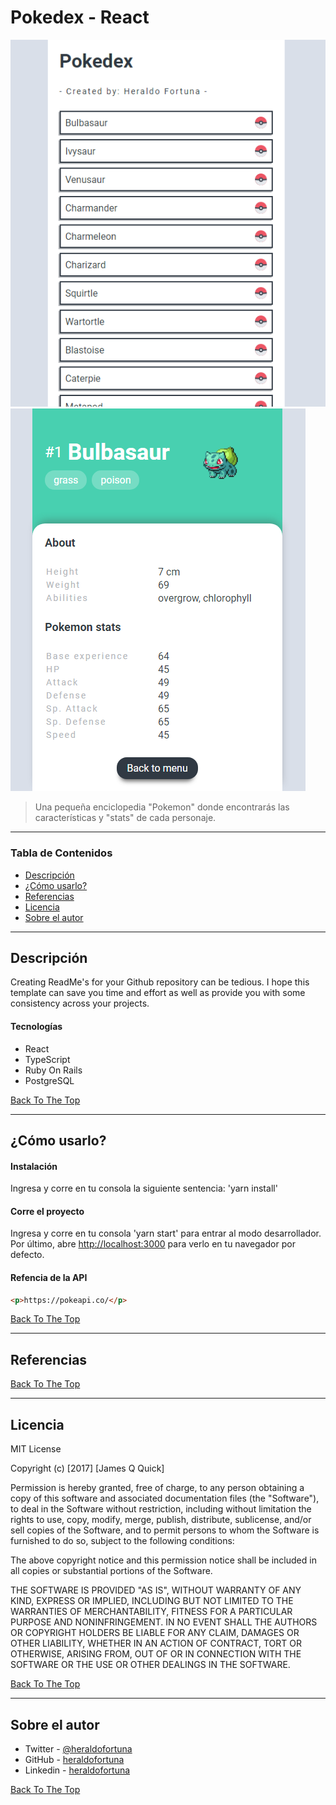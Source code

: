 # Pokedex - React

![Project Image 1](duna-frontend/src/assets/project-image-1.PNG)
![Project Image 2](duna-frontend/src/assets/project-image-2.PNG)

> Una pequeña enciclopedia "Pokemon" donde encontrarás las características y "stats" de cada personaje.

---

### Tabla de Contenidos

- [Descripción](#description)
- [¿Cómo usarlo?](#how-to-use)
- [Referencias](#references)
- [Licencia](#license)
- [Sobre el autor](#author-info)

---

## Descripción

Creating ReadMe's for your Github repository can be tedious. I hope this template can save you time and effort as well as provide you with some consistency across your projects.

#### Tecnologías

- React
- TypeScript
- Ruby On Rails
- PostgreSQL

[Back To The Top](#read-me-template)

---

## ¿Cómo usarlo?

#### Instalación

Ingresa y corre en tu consola la siguiente sentencia: 'yarn install'

#### Corre el proyecto

Ingresa y corre en tu consola 'yarn start' para entrar al modo desarrollador.
Por último, abre [http://localhost:3000](http://localhost:3000) para verlo en tu navegador por defecto.

#### Refencia de la API

```html
<p>https://pokeapi.co/</p>
```

[Back To The Top](#read-me-template)

---

## Referencias

[Back To The Top](#read-me-template)

---

## Licencia

MIT License

Copyright (c) [2017] [James Q Quick]

Permission is hereby granted, free of charge, to any person obtaining a copy
of this software and associated documentation files (the "Software"), to deal
in the Software without restriction, including without limitation the rights
to use, copy, modify, merge, publish, distribute, sublicense, and/or sell
copies of the Software, and to permit persons to whom the Software is
furnished to do so, subject to the following conditions:

The above copyright notice and this permission notice shall be included in all
copies or substantial portions of the Software.

THE SOFTWARE IS PROVIDED "AS IS", WITHOUT WARRANTY OF ANY KIND, EXPRESS OR
IMPLIED, INCLUDING BUT NOT LIMITED TO THE WARRANTIES OF MERCHANTABILITY,
FITNESS FOR A PARTICULAR PURPOSE AND NONINFRINGEMENT. IN NO EVENT SHALL THE
AUTHORS OR COPYRIGHT HOLDERS BE LIABLE FOR ANY CLAIM, DAMAGES OR OTHER
LIABILITY, WHETHER IN AN ACTION OF CONTRACT, TORT OR OTHERWISE, ARISING FROM,
OUT OF OR IN CONNECTION WITH THE SOFTWARE OR THE USE OR OTHER DEALINGS IN THE
SOFTWARE.

[Back To The Top](#read-me-template)

---

## Sobre el autor

- Twitter - [@heraldofortuna](https://twitter.com/heraldofortuna)
- GitHub - [heraldofortuna](https://github.com/heraldofortuna)
- Linkedin - [heraldofortuna](https://www.linkedin.com/in/heraldo-fortuna/)

[Back To The Top](#read-me-template)
